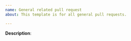 ```yaml
---
name: General related pull request
about: This template is for all general pull requests.

---
```


**Description**:
<Add a short description>
